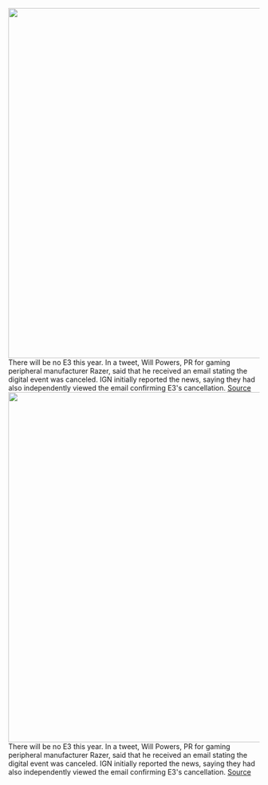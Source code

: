 <img src='https://cdn.vox-cdn.com/thumbor/jSrfNLjhYT6uECv9LgyMF_YoWRs=/0x0:2040x1360/1200x800/filters:focal(857x517:1183x843)/cdn.vox-cdn.com/uploads/chorus_image/image/70695505/acastro_190531_1777_e3_lede.0.jpg' width='700px' /><br/>
There will be no E3 this year. In a tweet, Will Powers, PR for gaming peripheral manufacturer Razer, said that he received an email stating the digital event was canceled. IGN initially reported the news, saying they had also independently viewed the email confirming E3's cancellation.
<a href='https://www.theverge.com/2022/3/31/23005138/e3-2022-online-virtual-event-canceled-covid-19'> Source <a/><img src='https://cdn.vox-cdn.com/thumbor/jSrfNLjhYT6uECv9LgyMF_YoWRs=/0x0:2040x1360/1200x800/filters:focal(857x517:1183x843)/cdn.vox-cdn.com/uploads/chorus_image/image/70695505/acastro_190531_1777_e3_lede.0.jpg' width='700px' /><br/>
There will be no E3 this year. In a tweet, Will Powers, PR for gaming peripheral manufacturer Razer, said that he received an email stating the digital event was canceled. IGN initially reported the news, saying they had also independently viewed the email confirming E3's cancellation.
<a href='https://www.theverge.com/2022/3/31/23005138/e3-2022-online-virtual-event-canceled-covid-19'> Source <a/>